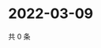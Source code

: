 # 2022-03-09

共 0 条

<!-- BEGIN WEIBO -->
<!-- 最后更新时间 Wed Mar 09 2022 10:08:40 GMT+0800 (China Standard Time) -->

<!-- END WEIBO -->

